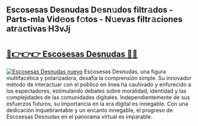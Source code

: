 ## Escosesas Desnudas D𝚎sn𝚞dos filtr𝚊dos - Parts-mIa Vid𝚎os f𝚘tos - N𝚞evas filtr𝚊ciones atr𝚊ctivas H3vJj

# <h2><a href="http://mb36myv.tromn.icu/?c=Escosesas+Desnudas">🔗👉👉👉 Escosesas Desnudas 🔗🔗</a></h2>

[![Escosesas Desnudas nuevo](https://i.imgur.com/pEAQMta.gif)](http://mb36myv.tromn.icu/?c=Escosesas+Desnudas)
Escosesas Desnudas, una figura multifacética y polarizadora, desafía la comprensión simple. Su innovador método de interactuar con el público en línea ha cautivado y enfurecido a los espectadores, estimulando debates sobre moralidad, identidad y las complejidades de las comunidades digitales. Independientemente de sus esfuerzos futuros, su importancia en la era digital es innegable. Con una dedicación inquebrantable y un encanto innegable, el progreso de Escosesas Desnudas en el panorama virtual es imparable.
